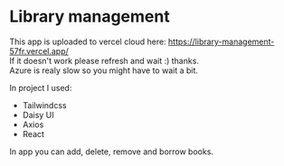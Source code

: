 # Library management
This app is uploaded to vercel cloud here: https://library-management-57fr.vercel.app/<br/>
If it doesn't work please refresh and wait :) thanks.<br/>
Azure is realy slow so you might have to wait a bit.


In project I used: 
<ul>
<li> Tailwindcss </li>
<li> Daisy UI </li>
<li>Axios</li>
<li>React</li>
</ul>

In app you can add, delete, remove and borrow books.
